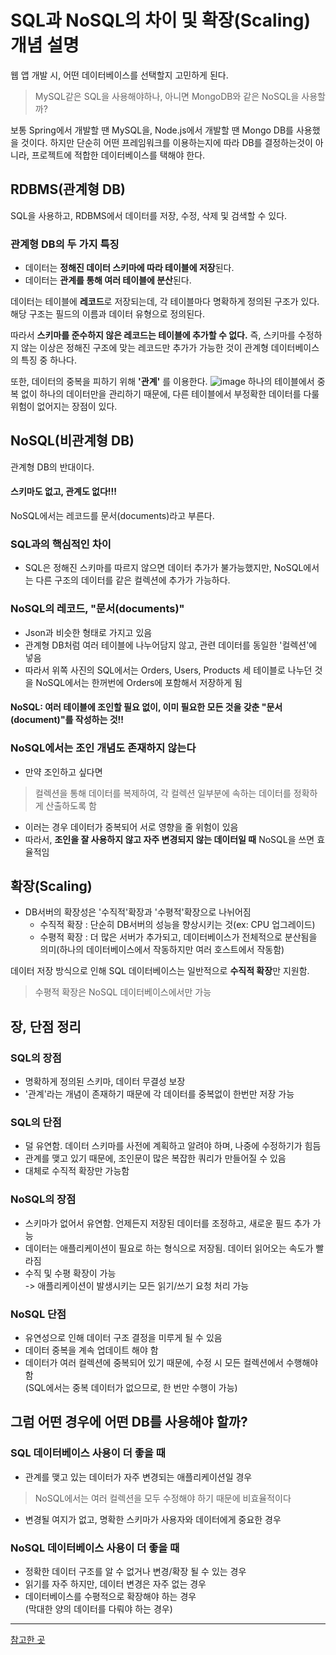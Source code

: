 # SQL과 NoSQL의 차이 및 확장(Scaling)개념 설명
웹 앱 개발 시, 어떤 데이터베이스를 선택할지 고민하게 된다.
> MySQL같은 SQL을 사용해야하나, 아니면 MongoDB와 같은 NoSQL을 사용할까?

보통 Spring에서 개발할 땐 MySQL을, Node.js에서 개발할 땐 Mongo DB를 사용했을 것이다.
하지만 단순히 어떤 프레임워크를 이용하는지에 따라 DB를 결정하는것이 아니라, 프로젝트에 적합한 데이터베이스를 택해야 한다.

## RDBMS(관계형 DB)
SQL을 사용하고, RDBMS에서 데이터를 저장, 수정, 삭제 및 검색할 수 있다.

### 관계형 DB의 두 가지 특징
- 데이터는 **정해진 데이터 스키마에 따라 테이블에 저장**된다.
- 데이터는 **관계를 통해 여러 테이블에 분산**된다.

데이터는 테이블에 **레코드**로 저장되는데, 각 테이블마다 명확하게 정의된 구조가 있다.<br>
해당 구조는 필드의 이름과 데이터 유형으로 정의된다.


따라서 **스키마를 준수하지 않은 레코드는 테이블에 추가할 수 없다.** 즉, 스키마를 수정하지 않는 이상은 정해진 구조에 맞는 레코드만 추가가 가능한 것이 관계형 데이터베이스의 특징 중 하나다.


또한, 데이터의 중복을 피하기 위해 **'관계'** 를 이용한다.
![image](https://user-images.githubusercontent.com/52986346/148955763-c58137db-44b7-4415-8c15-5fc429d34742.png)
하나의 테이블에서 중복 없이 하나의 데이터만을 관리하기 때문에, 다른 테이블에서 부정확한 데이터를 다룰 위험이 없어지는 장점이 있다.

## NoSQL(비관계형 DB)
관계형 DB의 반대이다.
#### 스키마도 없고, 관계도 없다!!!


NoSQL에서는 레코드를 문서(documents)라고 부른다.

### SQL과의 핵심적인 차이
- SQL은 정해진 스키마를 따르지 않으면 데이터 추가가 불가능했지만, NoSQL에서는 다른 구조의 데이터를 같은 컬렉션에 추가가 가능하다.

### NoSQL의 레코드, "문서(documents)"
- Json과 비슷한 형태로 가지고 있음
- 관계형 DB처럼 여러 테이블에 나누어담지 않고, 관련 데이터를 동일한 '컬렉션'에 넣음
- 따라서 위쪽 사진의 SQL에서는 Orders, Users, Products 세 테이블로 나누던 것을 NoSQL에서는 한꺼번에 Orders에 포함해서 저장하게 됨

#### NoSQL: 여러 테이블에 조인할 필요 없이, 이미 필요한 모든 것을 갖춘 "문서(document)"를 작성하는 것!!

### NoSQL에서는 조인 개념도 존재하지 않는다
- 만약 조인하고 싶다면
> 컬렉션을 통해 데이터를 복제하여, 각 컬렉션 일부분에 속하는 데이터를 정확하게 산출하도록 함
- 이러는 경우 데이터가 중복되어 서로 영향을 줄 위험이 있음
- 따라서, **조인을 잘 사용하지 않고 자주 변경되지 않는 데이터일 때** NoSQL을 쓰면 효율적임


## 확장(Scaling)
- DB서버의 확장성은 '수직적'확장과 '수평적'확장으로 나뉘어짐
  - 수직적 확장 : 단순히 DB서버의 성능을 향상시키는 것(ex: CPU 업그레이드)
  - 수평적 확장 : 더 많은 서버가 추가되고, 데이터베이스가 전체적으로 분산됨을 의미(하나의 데이터베이스에서 작동하지만 여러 호스트에서 작동함)


데이터 저장 방식으로 인해 SQL 데이터베이스는 일반적으로 **수직적 확장**만 지원함.
> 수평적 확장은 NoSQL 데이터베이스에서만 가능

## 장, 단점 정리
### SQL의 장점
- 명확하게 정의된 스키마, 데이터 무결성 보장
- '관계'라는 개념이 존재하기 때문에 각 데이터를 중복없이 한번만 저장 가능

### SQL의 단점
- 덜 유연함. 데이터 스키마를 사전에 계획하고 알려야 하며, 나중에 수정하기가 힘듬
- 관계를 맺고 있기 때문에, 조인문이 많은 복잡한 쿼리가 만들어질 수 있음
- 대체로 수직적 확장만 가능함

### NoSQL의 장점
- 스키마가 없어서 유연함. 언제든지 저장된 데이터를 조정하고, 새로운 필드 추가 가능
- 데이터는 애플리케이션이 필요로 하는 형식으로 저장됨. 데이터 읽어오는 속도가 빨라짐
- 수직 및 수평 확장이 가능<br>
  -> 애플리케이션이 발생시키는 모든 읽기/쓰기 요청 처리 가능
  
### NoSQL 단점
- 유연성으로 인해 데이터 구조 결정을 미루게 될 수 있음
- 데이터 중복을 계속 업데이트 해야 함
- 데이터가 여러 컬렉션에 중복되어 있기 때문에, 수정 시 모든 컬렉션에서 수행해야 함<br>
  (SQL에서는 중복 데이터가 없으므로, 한 번만 수행이 가능)
  
  
## 그럼 어떤 경우에 어떤 DB를 사용해야 할까?
### SQL 데이터베이스 사용이 더 좋을 때
- 관계를 맺고 있는 데이터가 자주 변경되는 애플리케이션일 경우
> NoSQL에서는 여러 컬렉션을 모두 수정해야 하기 때문에 비효율적이다
- 변경될 여지가 없고, 명확한 스키마가 사용자와 데이터에게 중요한 경우

### NoSQL 데이터베이스 사용이 더 좋을 때
- 정확한 데이터 구조를 알 수 없거나 변경/확장 될 수 있는 경우
- 읽기를 자주 하지만, 데이터 변경은 자주 없는 경우
- 데이터베이스를 수평적으로 확장해야 하는 경우<br>
  (막대한 양의 데이터를 다뤄야 하는 경우)
___
[참고한 곳](https://github.com/gyoogle/tech-interview-for-developer/blob/master/Computer%20Science/Database/SQL%EA%B3%BC%20NOSQL%EC%9D%98%20%EC%B0%A8%EC%9D%B4.md)
